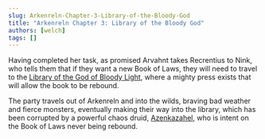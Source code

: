 ```yaml
---
slug: Arkenreln-Chapter-3-Library-of-the-Bloody-God
title: "Arkenreln Chapter 3: Library of the Bloody God"
authors: [welch]
tags: []
---
```


Having completed her task, as promised Arvahnt takes Recrentius to Nink, who tells them that if they want a new  Book of Laws, they will need to travel to the [Library of the God of Bloody Light](/wikis/library-of-the-god-of-bloody-light), where a mighty press exists that will allow the book to be rebound.

<!--truncate-->
 
The party travels out of Arkenreln and into the wilds, braving bad weather and fierce monsters, eventually making their way into the library, which has been corrupted by a powerful chaos druid, [Azenkazahel](/characters/azenkazahel), who is intent on the Book of Laws never being rebound.